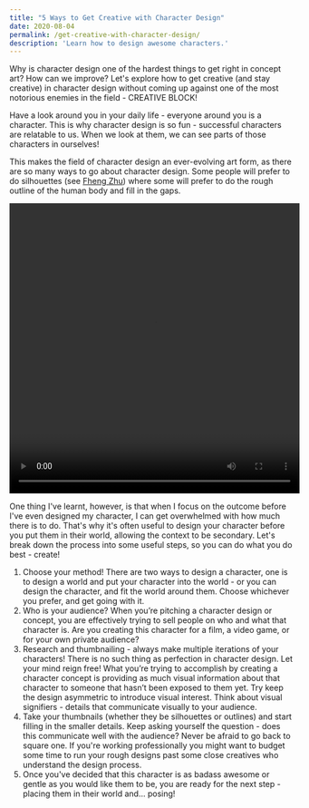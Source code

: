 ```yaml
---
title: "5 Ways to Get Creative with Character Design"
date: 2020-08-04
permalink: /get-creative-with-character-design/
description: 'Learn how to design awesome characters.'
---
```


Why is character design one of the hardest things to get right in concept art? How can we improve? Let's explore how to get creative (and stay creative) in character design without coming up against one of the most notorious enemies in the field - CREATIVE BLOCK!

Have a look around you in your daily life - everyone around you is a character. This is why character design is so fun - successful characters are relatable to us. When we look at them, we can see parts of those characters in ourselves!

This makes the field of character design an ever-evolving art form, as there are so many ways to go about character design. Some people will prefer to do silhouettes (see [Fheng Zhu](https://www.instagram.com/fengzhudesign/)) where some will prefer to do the rough outline of the human body and fill in the gaps.

 <video width="512" height="512" autoplay loop>
  <source src="/images/screenshots/character-design.mp4" type="video/mp4">
</video> 

One thing I've learnt, however, is that when I focus on the outcome before I've even designed my character, I can get overwhelmed with how much there is to do. That's why it's often useful to design your character before you put them in their world, allowing the context to be secondary. Let's break down the process into some useful steps, so you can do what you do best - create!

1. Choose your method! There are two ways to design a character, one is to design a world and put your character into the world - or you can design the character, and fit the world around them. Choose whichever you prefer, and get going with it.
2. Who is your audience? When you’re pitching a character design or concept, you are effectively trying to sell people on who and what that character is. Are you creating this character for a film, a video game, or for your own private audience?
3. Research and thumbnailing - always make multiple iterations of your characters! There is no such thing as perfection in character design. Let your mind reign free! What you’re trying to accomplish by creating a character concept is providing as much visual information about that character to someone that hasn’t been exposed to them yet. Try keep the design asymmetric to introduce visual interest. Think about visual signifiers - details that communicate visually to your audience.
4. Take your thumbnails (whether they be silhouettes or outlines) and start filling in the smaller details. Keep asking yourself the question - does this communicate well with the audience? Never be afraid to go back to square one. If you're working professionally you might want to budget some time to run your rough designs past some close creatives who understand the design process.
5. Once you've decided that this character is as badass awesome or gentle as you would like them to be, you are ready for the next step - placing them in their world and... posing!